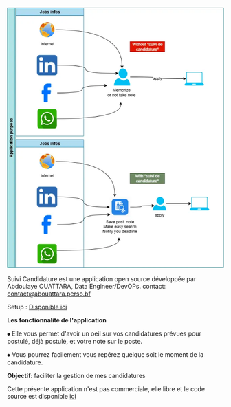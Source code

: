 ![application purpose](suivi_candidature.webp)

Suivi Candidature est une application  open source développée par Abdoulaye OUATTARA, Data Engineer/DevOPs.
contact: [contact@abouattara.perso.bf](mailto:contact@abouattara.perso.bf)

Setup : [Disponible ici](https://drive.google.com/drive/folders/1hJtliq0oTOd5LCdyZLP1wvvg47HZQ8wo?usp=sharing)

**Les fonctionnalité de l'application**

⦁	Elle vous permet d'avoir un oeil sur vos candidatures prévues pour postulé, déjà postulé, et votre note sur le poste.

⦁	Vous pourrez facilement vous repérez quelque soit le moment de la candidature.

**Objectif**: faciliter la gestion de mes candidatures

Cette présente application n'est pas commerciale, elle libre et le code source est disponible [ici](suivi_candidatures.py)
